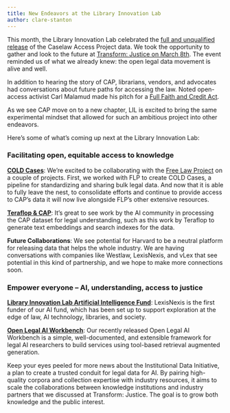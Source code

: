 ```yaml
---
title: New Endeavors at the Library Innovation Lab
author: clare-stanton
---
```

This month, the Library Innovation Lab celebrated the [full and unqualified release](https://lil.law.harvard.edu/blog/2024/03/26/transitions-for-the-caselaw-access-project/) of the Caselaw Access Project data. We took the opportunity to gather and look to the future at [Transform: Justice on March 8th](http://lil.law.harvard.edu/about/cap-celebration). The event reminded us of what we already knew: the open legal data movement is alive and well. 

In addition to hearing the story of CAP, librarians, vendors, and advocates had conversations about future paths for accessing the law. Noted open-access activist Carl Malamud made his pitch for a [Full Faith and Credit Act](https://www.youtube.com/watch?v=JTIIfCp1Ufk). 

As we see CAP move on to a new chapter, LIL is excited to bring the same experimental mindset that allowed for such an ambitious project into other endeavors. 

Here’s some of what’s coming up next at the Library Innovation Lab: 

### Facilitating open, equitable access to knowledge

**[COLD Cases](https://huggingface.co/datasets/harvard-lil/cold-cases)**: We’re excited to be collaborating with the [Free Law Project](http://www.free.law) on a couple of projects. First, we worked with FLP to create COLD Cases, a pipeline for standardizing and sharing bulk legal data. And now that it is able to fully leave the nest, to consolidate efforts and continue to provide access to CAP’s data it will now live alongside FLP’s other extensive resources. 

**[Teraflop & CAP](https://threadreaderapp.com/thread/1766157444936507837.html)**: It’s great to see work by the AI community in processing the CAP dataset for legal understanding, such as this work by Teraflop to generate text embeddings and search indexes for the data.

**Future Collaborations**: We see potential for Harvard to be a neutral platform for releasing data that helps the whole industry. We are having conversations with companies like Westlaw, LexisNexis, and vLex that see potential in this kind of partnership, and we hope to make more connections soon.
 
### Empower everyone – AI, understanding, access to justice

**[Library Innovation Lab Artificial Intelligence Fund](http://lil.law.harvard.edu/about/ai)**: LexisNexis is the first funder of our AI fund, which has been set up to support exploration at the edge of law, AI technology, libraries, and society.

**[Open Legal AI Workbench](https://lil.law.harvard.edu/blog/2024/03/08/announcing-the-open-legal-ai-workbench-olaw/)**: Our recently released Open Legal AI Workbench is a simple, well-documented, and extensible framework for legal AI researchers to build services using tool-based retrieval augmented generation. 

Keep your eyes peeled for more news about the Institutional Data Initiative, a plan to create a trusted conduit for legal data for AI. By pairing high-quality corpora and collection expertise with industry resources, it aims to scale the collaborations between knowledge institutions and industry partners that we discussed at Transform: Justice. The goal is to grow both knowledge and the public interest.
